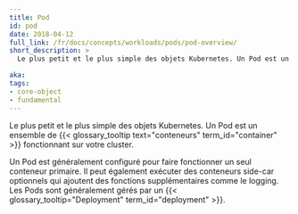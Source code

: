 ```yaml
---
title: Pod
id: pod
date: 2018-04-12
full_link: /fr/docs/concepts/workloads/pods/pod-overview/
short_description: >
  Le plus petit et le plus simple des objets Kubernetes. Un Pod est un ensemble de conteneurs fonctionnant sur votre cluster.

aka:
tags:
- core-object
- fundamental
---
```

 Le plus petit et le plus simple des objets Kubernetes. Un Pod est un ensemble de {{< glossary_tooltip text="conteneurs" term_id="container" >}} fonctionnant sur votre cluster.

<!--more-->

Un Pod est généralement configuré pour faire fonctionner un seul conteneur primaire. Il peut également exécuter des conteneurs side-car optionnels qui ajoutent des fonctions supplémentaires comme le logging. Les Pods sont généralement gérés par un {{< glossary_tooltip="Deployment" term_id="deployment" >}}.
